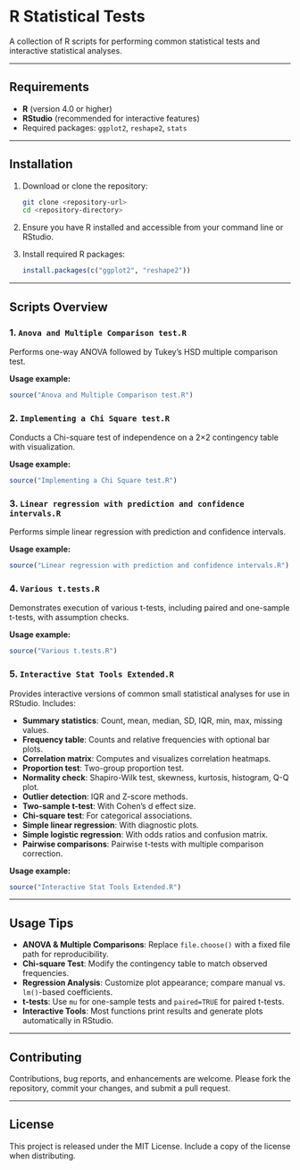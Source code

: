 # R Statistical Tests

A collection of R scripts for performing common statistical tests and interactive statistical analyses.

---

## Requirements

* **R** (version 4.0 or higher)
* **RStudio** (recommended for interactive features)
* Required packages: `ggplot2`, `reshape2`, `stats`

---

## Installation

1. Download or clone the repository:

   ```bash
   git clone <repository-url>
   cd <repository-directory>
   ```
2. Ensure you have R installed and accessible from your command line or RStudio.
3. Install required R packages:

   ```r
   install.packages(c("ggplot2", "reshape2"))
   ```

---

## Scripts Overview

### 1. `Anova and Multiple Comparison test.R`

Performs one-way ANOVA followed by Tukey’s HSD multiple comparison test.

**Usage example:**

```r
source("Anova and Multiple Comparison test.R")
```

### 2. `Implementing a Chi Square test.R`

Conducts a Chi-square test of independence on a 2×2 contingency table with visualization.

**Usage example:**

```r
source("Implementing a Chi Square test.R")
```

### 3. `Linear regression with prediction and confidence intervals.R`

Performs simple linear regression with prediction and confidence intervals.

**Usage example:**

```r
source("Linear regression with prediction and confidence intervals.R")
```

### 4. `Various t.tests.R`

Demonstrates execution of various t-tests, including paired and one-sample t-tests, with assumption checks.

**Usage example:**

```r
source("Various t.tests.R")
```

### 5. `Interactive Stat Tools Extended.R`

Provides interactive versions of common small statistical analyses for use in RStudio. Includes:

* **Summary statistics**: Count, mean, median, SD, IQR, min, max, missing values.
* **Frequency table**: Counts and relative frequencies with optional bar plots.
* **Correlation matrix**: Computes and visualizes correlation heatmaps.
* **Proportion test**: Two-group proportion test.
* **Normality check**: Shapiro-Wilk test, skewness, kurtosis, histogram, Q-Q plot.
* **Outlier detection**: IQR and Z-score methods.
* **Two-sample t-test**: With Cohen’s d effect size.
* **Chi-square test**: For categorical associations.
* **Simple linear regression**: With diagnostic plots.
* **Simple logistic regression**: With odds ratios and confusion matrix.
* **Pairwise comparisons**: Pairwise t-tests with multiple comparison correction.

**Usage example:**

```r
source("Interactive Stat Tools Extended.R")
```

---

## Usage Tips

* **ANOVA & Multiple Comparisons**: Replace `file.choose()` with a fixed file path for reproducibility.
* **Chi-square Test**: Modify the contingency table to match observed frequencies.
* **Regression Analysis**: Customize plot appearance; compare manual vs. `lm()`-based coefficients.
* **t-tests**: Use `mu` for one-sample tests and `paired=TRUE` for paired t-tests.
* **Interactive Tools**: Most functions print results and generate plots automatically in RStudio.

---

## Contributing

Contributions, bug reports, and enhancements are welcome. Please fork the repository, commit your changes, and submit a pull request.

---

## License

This project is released under the MIT License. Include a copy of the license when distributing.
